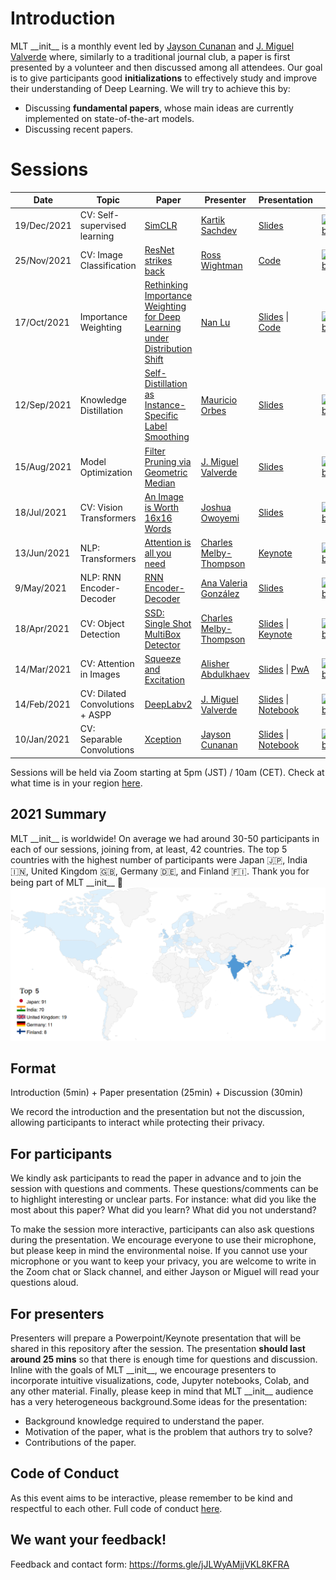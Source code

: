 # Introduction
MLT \_\_init\_\_ is a monthly event led by [Jayson Cunanan](https://www.linkedin.com/in/jayson-cunanan-phd/) and [J. Miguel Valverde](https://twitter.com/jmlipman) where, similarly to a traditional journal club, a paper is first presented by a volunteer and then discussed among all attendees. Our goal is to give participants good **initializations** to effectively study and improve their understanding of Deep Learning. We will try to achieve this by:
* Discussing **fundamental papers**, whose main ideas are currently implemented on state-of-the-art models.
* Discussing recent papers.



# Sessions

| Date        | Topic                           | Paper                  | Presenter        | Presentation             | Video |
|-------------|---------------------------------|------------------------|------------------|--------------------------|--------|
| 19/Dec/2021 | CV: Self-supervised learning | [SimCLR](https://arxiv.org/abs/2002.05709) | [Kartik Sachdev](https://www.linkedin.com/in/kartik-sachdev-7bb581ab/)    | [Slides](https://github.com/Machine-Learning-Tokyo/__init__/raw/main/session_12/SimCLR.pptx) |  [![Youtube](https://www.youtube.com/s/desktop/f506bd45/img/favicon_32.png)](https://www.youtube.com/watch?v=czAWRw5GIq4)|
| 25/Nov/2021 | CV: Image Classification | [ResNet strikes back](https://arxiv.org/abs/2110.00476) | [Ross Wightman](https://github.com/rwightman)    | [Code](https://github.com/rwightman/pytorch-image-models) |  [![Youtube](https://www.youtube.com/s/desktop/f506bd45/img/favicon_32.png)](https://youtu.be/sNiAX2ZCW34) |
| 17/Oct/2021 | Importance Weighting | [Rethinking Importance Weighting for Deep Learning under Distribution Shift](https://arxiv.org/abs/2006.04662)              | [Nan Lu](https://scholar.google.co.jp/citations?user=KQUQlG4AAAAJ&hl=en)    | [Slides](https://github.com/Machine-Learning-Tokyo/__init__/raw/main/session_10/MLT_1017.pdf) &#124; [Code](https://github.com/TongtongFANG/DIW) |  [![Youtube](https://www.youtube.com/s/desktop/f506bd45/img/favicon_32.png)](https://www.youtube.com/watch?v=UkbkhKIP_PY) |
| 12/Sep/2021 | Knowledge Distillation | [Self-Distillation as Instance-Specific Label Smoothing](https://arxiv.org/abs/2006.05065)              | [Mauricio Orbes](https://www.linkedin.com/in/mauricio-orbes-b13916157/)    | [Slides](https://github.com/Machine-Learning-Tokyo/__init__/blob/main/session_09/SelfDistillation.pdf) |  [![Youtube](https://www.youtube.com/s/desktop/f506bd45/img/favicon_32.png)](https://www.youtube.com/watch?v=aeZ7vU9fFdI) |
| 15/Aug/2021 | Model Optimization | [Filter Pruning via Geometric Median](https://arxiv.org/abs/1811.00250)              | [J. Miguel Valverde](https://www.twitter.com/jmlipman)    | [Slides](https://github.com/Machine-Learning-Tokyo/__init__/blob/main/session_08/Filter%20Pruning%20via%20Geometric%20Median.pptx) |  [![Youtube](https://www.youtube.com/s/desktop/f506bd45/img/favicon_32.png)](https://www.youtube.com/watch?v=k7rVPd_Wvpg) |
| 18/Jul/2021 | CV: Vision Transformers | [An Image is Worth 16x16 Words](https://arxiv.org/abs/2010.11929) | [Joshua Owoyemi](https://toluwajosh.github.io/) | [Slides](session_07/Transformers_for_Image_Recognition_at_Scale_slides.pdf) |  [![Youtube](https://www.youtube.com/s/desktop/f506bd45/img/favicon_32.png)](https://www.youtube.com/watch?v=yCEpkEb7mvw)
| 13/Jun/2021 | NLP: Transformers | [Attention is all you need](https://arxiv.org/abs/1706.03762) | [Charles Melby-Thompson](https://www.linkedin.com/in/charles-melby-thompson/) | [Keynote](https://github.com/Machine-Learning-Tokyo/__init__/blob/main/session_06/transformers.key) |  [![Youtube](https://www.youtube.com/s/desktop/f506bd45/img/favicon_32.png)](https://www.youtube.com/watch?v=F7k8M3xTLzk) |
| 9/May/2021 | NLP: RNN Encoder-Decoder | [RNN Encoder-Decoder](https://arxiv.org/abs/1406.1078) | [Ana Valeria González](https://anavaleriagonzalez.github.io/) | [Slides](https://github.com/Machine-Learning-Tokyo/__init__/blob/main/session_05/phrase-rep-3.pdf) |  [![Youtube](https://www.youtube.com/s/desktop/f506bd45/img/favicon_32.png)](https://www.youtube.com/watch?v=Er8uAQoy6Sk) |
| 18/Apr/2021 | CV: Object Detection | [SSD: Single Shot MultiBox Detector](https://arxiv.org/pdf/1512.02325.pdf) | [Charles Melby-Thompson](https://www.linkedin.com/in/charles-melby-thompson/) | [Slides](https://github.com/Machine-Learning-Tokyo/__init__/blob/main/session_04/ssd.pdf)  &#124; [Keynote](https://github.com/Machine-Learning-Tokyo/__init__/blob/main/session_04/ssd.key) |  [![Youtube](https://www.youtube.com/s/desktop/f506bd45/img/favicon_32.png)](https://www.youtube.com/watch?v=F-irLP2k3Dk) |
| 14/Mar/2021 | CV: Attention in Images         | [Squeeze and Excitation](https://arxiv.org/abs/1709.01507) | [Alisher Abdulkhaev](https://twitter.com/alisher_ai) | [Slides](https://github.com/Machine-Learning-Tokyo/__init__/blob/main/session_03/Squeeze-and-Excitation%20Networks.pdf)  &#124; [PwA](https://github.com/Machine-Learning-Tokyo/papers-with-annotations/blob/master/convolutional-neural-networks/Squeeze-and-Excitation_Networks.pdf) |  [![Youtube](https://www.youtube.com/s/desktop/f506bd45/img/favicon_32.png)](https://www.youtube.com/watch?v=1IYYzglEk0o) |
| 14/Feb/2021 | CV: Dilated Convolutions + ASPP | [DeepLabv2](https://arxiv.org/abs/1606.00915)              | [J. Miguel Valverde](https://www.twitter.com/jmlipman)    | [Slides](https://github.com/Machine-Learning-Tokyo/__init__/blob/main/session_02/DeepLabv2.pptx) &#124; [Notebook](https://github.com/Machine-Learning-Tokyo/__init__/blob/main/session_02/DeepLabv2.ipynb) |  [![Youtube](https://www.youtube.com/s/desktop/f506bd45/img/favicon_32.png)](https://www.youtube.com/watch?v=HTgvG57JFYw) |
| 10/Jan/2021 | CV: Separable Convolutions      | [Xception](https://arxiv.org/abs/1610.02357)               | [Jayson Cunanan](https://www.linkedin.com/in/jayson-cunanan-phd/)    | [Slides](https://github.com/Machine-Learning-Tokyo/__init__/blob/main/session_01/Xception.pptx) &#124; [Notebook](https://github.com/Machine-Learning-Tokyo/__init__/blob/main/session_01/Xception.ipynb) | [![Youtube](https://www.youtube.com/s/desktop/f506bd45/img/favicon_32.png)](https://www.youtube.com/watch?v=GIXDyJnFM5w) |

Sessions will be held via Zoom starting at 5pm (JST) / 10am (CET). Check at what time is in your region [here](https://www.worldtimebuddy.com/japan-tokyo-to-cet).


## 2021 Summary
MLT \_\_init\_\_ is worldwide! On average we had around 30-50 participants in each of our sessions, joining from, at least, 42 countries. The top 5 countries with the highest number of participants were Japan 🇯🇵, India 🇮🇳, United Kingdom 🇬🇧, Germany 🇩🇪, and Finland 🇫🇮. Thank you for being part of MLT \_\_init\_\_ 🤗
![World map 2021](https://raw.githubusercontent.com/Machine-Learning-Tokyo/__init__/main/misc/init_map_2021_v2.png)


## Format
Introduction (5min) + Paper presentation (25min) + Discussion (30min)

We record the introduction and the presentation but not the discussion, allowing participants to interact while protecting their privacy.

## For participants
We kindly ask participants to read the paper in advance and to join the session with questions and comments. These questions/comments can be to highlight interesting or unclear parts. For instance: what did you like the most about this paper? What did you learn? What did you not understand?

To make the session more interactive, participants can also ask questions during the presentation. We encourage everyone to use their microphone, but please keep in mind the environmental noise. If you cannot use your microphone or you want to keep your privacy, you are welcome to write in the Zoom chat or Slack channel, and either Jayson or Miguel will read your questions aloud.


## For presenters
Presenters will prepare a Powerpoint/Keynote presentation that will be shared in this repository after the session. The presentation **should last around 25 mins** so that there is enough time for questions and discussion. Inline with the goals of MLT \_\_init\_\_, we encourage presenters to incorporate intuitive visualizations, code, Jupyter notebooks, Colab, and any other material. Finally, please keep in mind that MLT \_\_init\_\_ audience has a very heterogeneous background.Some ideas for the presentation:
* Background knowledge required to understand the paper.
* Motivation of the paper, what is the problem that authors try to solve?
* Contributions of the paper.

## Code of Conduct
As this event aims to be interactive, please remember to be kind and respectful to each other. Full code of conduct [here](https://mltokyo.ai/about).

## We want your feedback!
Feedback and contact form: https://forms.gle/jJLWyAMjjVKL8KFRA
